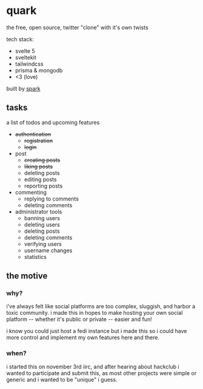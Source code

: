 # quark

the free, open source, twitter "clone" with it's own twists

tech stack:

- svelte 5
- sveltekit
- tailwindcss
- prisma & mongodb
- <3 (love)

built by [spark](https://github.com/LolzTheDev)

## tasks

a list of todos and upcoming features

- ~~authentication~~
  - ~~registration~~
  - ~~login~~
- post
  - ~~creating posts~~
  - ~~liking posts~~
  - deleting posts
  - editing posts
  - reporting posts
- commenting
  - replying to comments
  - deleting comments
- administrator tools
  - banning users
  - deleting users
  - deleting posts
  - deleting comments
  - verifying users
  - username changes
  - statistics

## the motive

### why?

i've always felt like social platforms are too complex, sluggish, and harbor a toxic community. i made this in hopes to make hosting your own social platform -- whether it's public or private -- easier and fun!

i know you could just host a fedi instance but i made this so i could have more control and implement my own features here and there.

### when?

i started this on november 3rd iirc, and after hearing about hackclub i wanted to participate and submit this, as most other projects were simple or generic and i wanted to be "unique" i guess.
